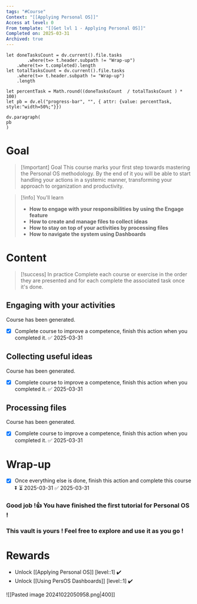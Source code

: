 ```yaml
---
tags: "#Course"
Context: "[[Applying Personal OS]]"
Access at level: 0
From template: "[[Get lvl 1 - Applying Personal OS]]"
Completed on: 2025-03-31
Archived: true
---
```



```dataviewjs
let doneTasksCount = dv.current().file.tasks
		.where(t=> t.header.subpath != "Wrap-up")
	.where(t=> t.completed).length 
let totalTasksCount = dv.current().file.tasks
	.where(t=> t.header.subpath != "Wrap-up")
	.length

let percentTask = Math.round((doneTasksCount  / totalTasksCount ) * 100)  
let pb = dv.el("progress-bar", "", { attr: {value: percentTask, style:"width=50%;"}})

dv.paragraph(  
pb
) 
```
# Goal

> [!important] Goal
>  This course marks your first step towards mastering the Personal OS methodology. By the end of it you will be able to start handling your actions in a systemic manner, transforming your approach to organization and productivity.

> [!info] You'll learn
> - **How to engage with your responsibilities by using the Engage feature**
> - **How to create and manage files to collect ideas**
> - **How to stay on top of your activities by processing files**
> - **How to navigate the system using Dashboards**
# Content 

> [!success] In practice
> Complete each course or exercise in the order they are presented and for each complete the associated task once it's done. 
## Engaging with your activities

Course has been generated.
- [x] Complete course to improve a competence, finish this action when you completed it. ✅ 2025-03-31
## Collecting useful ideas

Course has been generated.
- [x] Complete course to improve a competence, finish this action when you completed it. ✅ 2025-03-31
## Processing files

Course has been generated.
- [x] Complete course to improve a competence, finish this action when you completed it. ✅ 2025-03-31

# Wrap-up

- [x] Once everything else is done, finish this action and complete this course ⏬ ⏳ 2025-03-31 ✅ 2025-03-31

### Good job !👍 You have finished the first tutorial for Personal OS ! 
### This vault is yours ! Feel free to explore and use it as you go ! 

# Rewards

- Unlock [[Applying Personal OS]] [level::1] ✔️
- Unlock [[Using PersOS Dashboards]] [level::1] ✔️

![[Pasted image 20241022050958.png|400]]


